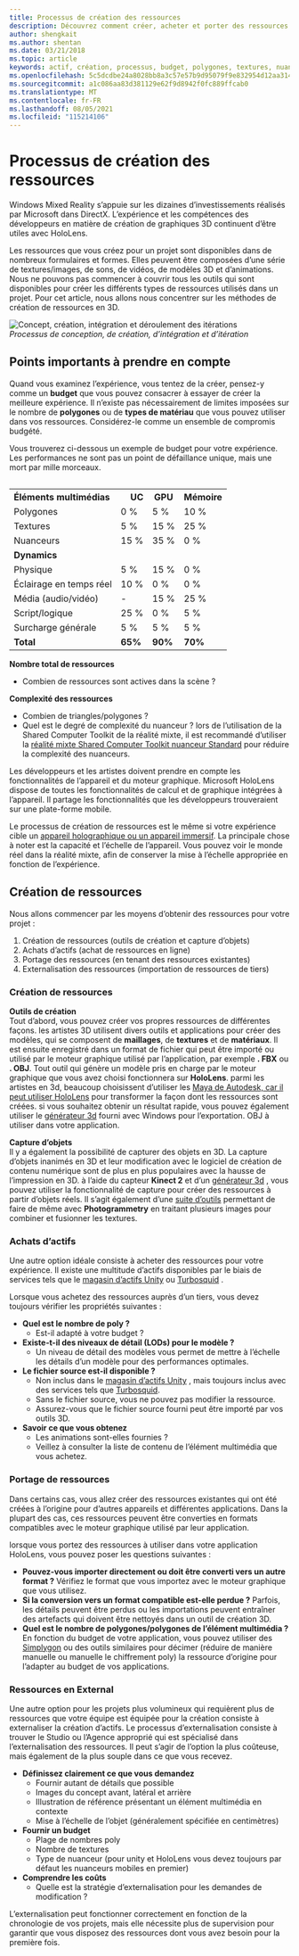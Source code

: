 ```yaml
---
title: Processus de création des ressources
description: Découvrez comment créer, acheter et porter des ressources pour les expériences de réalité mixte.
author: shengkait
ms.author: shentan
ms.date: 03/21/2018
ms.topic: article
keywords: actif, création, processus, budget, polygones, textures, nuanceurs, performances, casque de réalité mixte, casque de réalité mixte, casque de réalité virtuelle, HoloLens, MRTK, Shared Computer Toolkit de réalité mixte, ressources
ms.openlocfilehash: 5c5dcdbe24a8028bb8a3c57e57b9d95079f9e832954d12aa31421dd75f1b6982
ms.sourcegitcommit: a1c086aa83d381129e62f9d8942f0fc889ffcab0
ms.translationtype: MT
ms.contentlocale: fr-FR
ms.lasthandoff: 08/05/2021
ms.locfileid: "115214106"
---
```

# <a name="asset-creation-process"></a>Processus de création des ressources

Windows Mixed Reality s’appuie sur les dizaines d’investissements réalisés par Microsoft dans DirectX. L’expérience et les compétences des développeurs en matière de création de graphiques 3D continuent d’être utiles avec HoloLens.

Les ressources que vous créez pour un projet sont disponibles dans de nombreux formulaires et formes. Elles peuvent être composées d’une série de textures/images, de sons, de vidéos, de modèles 3D et d’animations. Nous ne pouvons pas commencer à couvrir tous les outils qui sont disponibles pour créer les différents types de ressources utilisés dans un projet. Pour cet article, nous allons nous concentrer sur les méthodes de création de ressources en 3D.

![Concept, création, intégration et déroulement des itérations](images/concept-creation-integration-iteration-flow-640px.jpg)<br>
*Processus de conception, de création, d’intégration et d’itération*

## <a name="things-to-consider"></a>Points importants à prendre en compte

Quand vous examinez l’expérience, vous tentez de la créer, pensez-y comme un **budget** que vous pouvez consacrer à essayer de créer la meilleure expérience. Il n’existe pas nécessairement de limites imposées sur le nombre de **polygones** ou de **types de matériau** que vous pouvez utiliser dans vos ressources. Considérez-le comme un ensemble de compromis budgété.

Vous trouverez ci-dessous un exemple de budget pour votre expérience. Les performances ne sont pas un point de défaillance unique, mais une mort par mille morceaux.
<br>

<table style="float:right; margin-left: 10px;">
<tr>
<th style="text-align:left;"><b>Éléments multimédias</b></th><th style="text-align:right;"> UC</th><th> GPU</th><th> Mémoire</th>
</tr><tr>
<td> Polygones</td><td> 0 %</td><td> 5 %</td><td> 10 %</td>
</tr><tr>
<td> Textures</td><td> 5 %</td><td> 15 %</td><td>25 %</td>
</tr><tr>
<td> Nuanceurs</td><td> 15 %</td><td> 35 %</td><td> 0 %</td>
</tr><tr>
<td> <b>Dynamics</b></td><td></td><td></td><td></td>
</tr><tr>
<td> Physique</td><td> 5 %</td><td> 15 %</td><td> 0 %</td>
</tr><tr>
<td> Éclairage en temps réel</td><td> 10 %</td><td> 0 %</td><td> 0 %</td>
</tr><tr>
<td> Média (audio/vidéo)</td><td> -</td><td> 15 %</td><td> 25 %</td>
</tr><tr>
<td> Script/logique</td><td> 25 %</td><td> 0 %</td><td> 5 %</td>
</tr><tr>
<td> Surcharge générale</td><td> 5 %</td><td> 5 %</td><td> 5 %</td>
</tr><tr>
<td> <b>Total</b></td><td> <b>65%</b></td><td> <b>90%</b></td><td> <b>70%</b></td>
</tr>
</table>

**Nombre total de ressources**
* Combien de ressources sont actives dans la scène ?

**Complexité des ressources**
* Combien de triangles/polygones ?
* Quel est le degré de complexité du nuanceur ? lors de l’utilisation de la Shared Computer Toolkit de la réalité mixte, il est recommandé d’utiliser la [réalité mixte Shared Computer Toolkit nuanceur Standard](https://github.com/microsoft/MixedRealityToolkit-Unity/blob/mrtk_release/Documentation/README_MRTKStandardShader.md) pour réduire la complexité des nuanceurs.

Les développeurs et les artistes doivent prendre en compte les fonctionnalités de l’appareil et du moteur graphique. Microsoft HoloLens dispose de toutes les fonctionnalités de calcul et de graphique intégrées à l’appareil. Il partage les fonctionnalités que les développeurs trouveraient sur une plate-forme mobile.

Le processus de création de ressources est le même si votre expérience cible un [appareil holographique ou un appareil immersif](../discover/mixed-reality.md#the-mixed-reality-spectrum). La principale chose à noter est la capacité et l’échelle de l’appareil. Vous pouvez voir le monde réel dans la réalité mixte, afin de conserver la mise à l’échelle appropriée en fonction de l’expérience.

## <a name="authoring-assets"></a>Création de ressources

Nous allons commencer par les moyens d’obtenir des ressources pour votre projet :
1. Création de ressources (outils de création et capture d’objets)
2. Achats d’actifs (achat de ressources en ligne)
3. Portage des ressources (en tenant des ressources existantes)
4. Externalisation des ressources (importation de ressources de tiers)

### <a name="creating-assets"></a>Création de ressources

**Outils de création**<br>
Tout d’abord, vous pouvez créer vos propres ressources de différentes façons. les artistes 3D utilisent divers outils et applications pour créer des modèles, qui se composent de **maillages**, de **textures** et de **matériaux**. Il est ensuite enregistré dans un format de fichier qui peut être importé ou utilisé par le moteur graphique utilisé par l’application, par exemple **. FBX** ou **. OBJ**. Tout outil qui génère un modèle pris en charge par le moteur graphique que vous avez choisi fonctionnera sur **HoloLens**. parmi les artistes en 3d, beaucoup choisissent d’utiliser les [Maya de Autodesk, car il peut utiliser HoloLens](https://www.youtube.com/watch?v=q0K3n0Gf8mA) pour transformer la façon dont les ressources sont créées. si vous souhaitez obtenir un résultat rapide, vous pouvez également utiliser le [générateur 3d](https://developer.microsoft.com/windows/hardware/3d-print/3d-builder-resources) fourni avec Windows pour l’exportation. OBJ à utiliser dans votre application.

**Capture d’objets**<br>
Il y a également la possibilité de capturer des objets en 3D. La capture d’objets inanimés en 3D et leur modification avec le logiciel de création de contenu numérique sont de plus en plus populaires avec la hausse de l’impression en 3D. à l’aide du capteur **Kinect 2** et d’un [générateur 3d](https://developer.microsoft.com/windows/hardware/3d-print/3d-builder-resources) , vous pouvez utiliser la fonctionnalité de capture pour créer des ressources à partir d’objets réels. Il s’agit également d’une [suite d’outils](https://en.wikipedia.org/wiki/Comparison_of_photogrammetry_software) permettant de faire de même avec **Photogrammetry** en traitant plusieurs images pour combiner et fusionner les textures.

### <a name="purchasing-assets"></a>Achats d’actifs

Une autre option idéale consiste à acheter des ressources pour votre expérience. Il existe une multitude d’actifs disponibles par le biais de services tels que le [magasin d’actifs Unity](https://www.assetstore.unity3d.com/) ou [Turbosquid](https://www.turbosquid.com/) .

Lorsque vous achetez des ressources auprès d’un tiers, vous devez toujours vérifier les propriétés suivantes :
* **Quel est le nombre de poly ?**
  * Est-il adapté à votre budget ?
* **Existe-t-il des niveaux de détail (LODs) pour le modèle ?**
  * Un niveau de détail des modèles vous permet de mettre à l’échelle les détails d’un modèle pour des performances optimales.
* **Le fichier source est-il disponible ?**
  * Non inclus dans le [magasin d’actifs Unity](https://www.assetstore.unity3d.com/) , mais toujours inclus avec des services tels que [Turbosquid](https://www.turbosquid.com/).
  * Sans le fichier source, vous ne pouvez pas modifier la ressource.
  * Assurez-vous que le fichier source fourni peut être importé par vos outils 3D.
* **Savoir ce que vous obtenez**
  * Les animations sont-elles fournies ?
  * Veillez à consulter la liste de contenu de l’élément multimédia que vous achetez.

### <a name="porting-assets"></a>Portage de ressources

Dans certains cas, vous allez créer des ressources existantes qui ont été créées à l’origine pour d’autres appareils et différentes applications. Dans la plupart des cas, ces ressources peuvent être converties en formats compatibles avec le moteur graphique utilisé par leur application.

lorsque vous portez des ressources à utiliser dans votre application HoloLens, vous pouvez poser les questions suivantes :
* **Pouvez-vous importer directement ou doit être converti vers un autre format ?** Vérifiez le format que vous importez avec le moteur graphique que vous utilisez.
* **Si la conversion vers un format compatible est-elle perdue ?** Parfois, les détails peuvent être perdus ou les importations peuvent entraîner des artefacts qui doivent être nettoyés dans un outil de création 3D.
* **Quel est le nombre de polygones/polygones de l’élément multimédia ?** En fonction du budget de votre application, vous pouvez utiliser des [Simplygon](https://www.simplygon.com/) ou des outils similaires pour décimer (réduire de manière manuelle ou manuelle le chiffrement poly) la ressource d’origine pour l’adapter au budget de vos applications.

### <a name="outsourcing-assets"></a>Ressources en External

Une autre option pour les projets plus volumineux qui requièrent plus de ressources que votre équipe est équipée pour la création consiste à externaliser la création d’actifs. Le processus d’externalisation consiste à trouver le Studio ou l’Agence approprié qui est spécialisé dans l’externalisation des ressources. Il peut s’agir de l’option la plus coûteuse, mais également de la plus souple dans ce que vous recevez.
* **Définissez clairement ce que vous demandez**
  * Fournir autant de détails que possible
  * Images du concept avant, latéral et arrière
  * Illustration de référence présentant un élément multimédia en contexte
  * Mise à l’échelle de l’objet (généralement spécifiée en centimètres)
* **Fournir un budget**
  * Plage de nombres poly
  * Nombre de textures
  * Type de nuanceur (pour unity et HoloLens vous devez toujours par défaut les nuanceurs mobiles en premier)
* **Comprendre les coûts**
  * Quelle est la stratégie d’externalisation pour les demandes de modification ?

L’externalisation peut fonctionner correctement en fonction de la chronologie de vos projets, mais elle nécessite plus de supervision pour garantir que vous disposez des ressources dont vous avez besoin pour la première fois.
